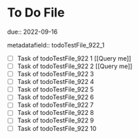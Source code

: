 # To Do File

due:: 2022-09-16

metadatafield:: todoTestFile_922_1

- [ ] Task of todoTestFile_922 1 [[Query me]]
- [ ] Task of todoTestFile_922 2 [[Query me]]
- [ ] Task of todoTestFile_922 3
- [ ] Task of todoTestFile_922 4
- [ ] Task of todoTestFile_922 5
- [ ] Task of todoTestFile_922 6
- [ ] Task of todoTestFile_922 7
- [ ] Task of todoTestFile_922 8
- [ ] Task of todoTestFile_922 9
- [ ] Task of todoTestFile_922 10
